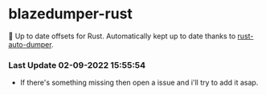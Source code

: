 # blazedumper-rust

🚀 Up to date offsets for Rust. Automatically kept up to date thanks to [rust-auto-dumper](https://github.com/Akandesh/rust-auto-dumper).


### Last Update 02-09-2022 15:55:54
- If there's something missing then open a issue and i'll try to add it asap.